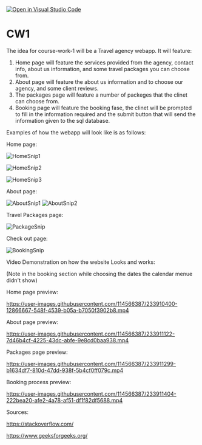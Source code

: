 [![Open in Visual Studio Code](https://classroom.github.com/assets/open-in-vscode-c66648af7eb3fe8bc4f294546bfd86ef473780cde1dea487d3c4ff354943c9ae.svg)](https://classroom.github.com/online_ide?assignment_repo_id=10631617&assignment_repo_type=AssignmentRepo)
# CW1
The idea for course-work-1 will be a Travel agency webapp.
It will feature: 
1. Home page will feature the services provided from the agency, contact info, about us information, and some travel packages you can choose from.
2. About page will feature the about us information and to choose our agency, and some client reviews.
3. The packages page will feature a number of packeges that the clinet can choose from.
4. Booking page will feature the booking fase, the clinet will be prompted to fill in the information required and the submit button that will send the information given to the sql database.

Examples of how the webapp will look like is as follows:


Home page:


![HomeSnip1](https://user-images.githubusercontent.com/114566387/233907066-8f5e172f-6ad9-4eae-86fa-06bf00b530d5.JPG)


![HomeSnip2](https://user-images.githubusercontent.com/114566387/233907490-b9d3135f-f795-4608-9733-dacc21241c1a.JPG)


![HomeSnip3](https://user-images.githubusercontent.com/114566387/233907498-34694da4-93ce-4c0e-b143-a18a434cd8fd.JPG)


About page:


![AboutSnip1](https://user-images.githubusercontent.com/114566387/233907781-006fdf28-78ca-4ae0-86a1-cbc385bceb7c.JPG)
![AboutSnip2](https://user-images.githubusercontent.com/114566387/233907790-c75351a3-0ec8-494e-a0c5-2b95811dd17d.JPG)



Travel Packages page:


![PackageSnip](https://user-images.githubusercontent.com/114566387/233908007-09d00705-f67e-41ec-b7fc-364da332a743.JPG)



Check out page:


![BookingSnip](https://user-images.githubusercontent.com/114566387/233908019-08e1549a-ac67-4f2f-886f-e429b29ba6d1.JPG)


Video Demonstration on how the website Looks and works:


(Note in the booking section while choosing the dates the calendar menue didn't show)


Home page preview:


https://user-images.githubusercontent.com/114566387/233910400-12866667-548f-4539-b05a-b7050f3902b8.mp4


About page preview:


https://user-images.githubusercontent.com/114566387/233911122-7d46b4cf-4225-43dc-abfe-9e8cd0baa938.mp4


Packages page preview:


https://user-images.githubusercontent.com/114566387/233911299-b1634df7-810d-47dd-938f-5b4cf0ff079c.mp4


Booking process preview:


https://user-images.githubusercontent.com/114566387/233911404-222bea20-afe2-4a78-af51-df1f82df5688.mp4


Sources:

https://stackoverflow.com/

https://www.geeksforgeeks.org/
